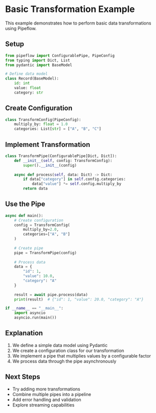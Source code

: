 # Basic Transformation Example

This example demonstrates how to perform basic data transformations using Pipeflow.

## Setup

```python
from pipeflow import ConfigurablePipe, PipeConfig
from typing import Dict, List
from pydantic import BaseModel

# Define data model
class Record(BaseModel):
    id: int
    value: float
    category: str
```

## Create Configuration

```python
class TransformConfig(PipeConfig):
    multiply_by: float = 1.0
    categories: List[str] = ["A", "B", "C"]
```

## Implement Transformation

```python
class TransformPipe(ConfigurablePipe[Dict, Dict]):
    def __init__(self, config: TransformConfig):
        super().__init__(config)
    
    async def process(self, data: Dict) -> Dict:
        if data["category"] in self.config.categories:
            data["value"] *= self.config.multiply_by
        return data
```

## Use the Pipe

```python
async def main():
    # Create configuration
    config = TransformConfig(
        multiply_by=2.0,
        categories=["A", "B"]
    )
    
    # Create pipe
    pipe = TransformPipe(config)
    
    # Process data
    data = {
        "id": 1,
        "value": 10.0,
        "category": "A"
    }
    
    result = await pipe.process(data)
    print(result)  # {"id": 1, "value": 20.0, "category": "A"}

if __name__ == "__main__":
    import asyncio
    asyncio.run(main())
```

## Explanation

1. We define a simple data model using Pydantic
2. We create a configuration class for our transformation
3. We implement a pipe that multiplies values by a configurable factor
4. We process data through the pipe asynchronously

## Next Steps

- Try adding more transformations
- Combine multiple pipes into a pipeline
- Add error handling and validation
- Explore streaming capabilities
